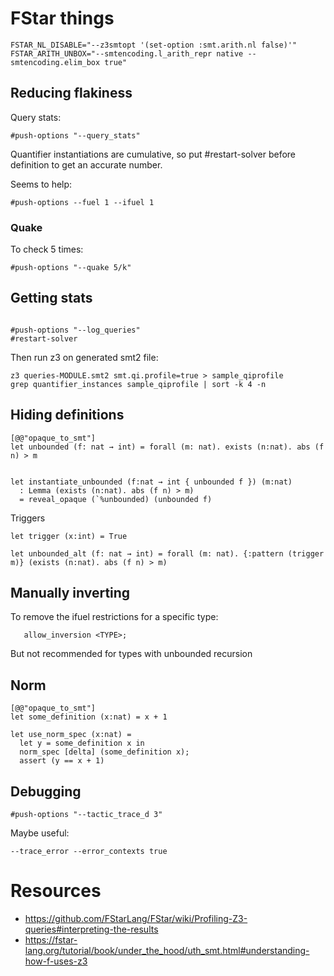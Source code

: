 # FStar things


```
FSTAR_NL_DISABLE="--z3smtopt '(set-option :smt.arith.nl false)'"
FSTAR_ARITH_UNBOX="--smtencoding.l_arith_repr native --smtencoding.elim_box true"
```

## Reducing flakiness


Query stats:
```
#push-options "--query_stats"
```

Quantifier instantiations are cumulative, so put #restart-solver before definition to get an accurate number.

Seems to help:
```
#push-options --fuel 1 --ifuel 1
```

### Quake

To check 5 times:
```
#push-options "--quake 5/k"
```

## Getting stats

```

#push-options "--log_queries"
#restart-solver

```

Then run z3 on generated smt2 file:
```
z3 queries-MODULE.smt2 smt.qi.profile=true > sample_qiprofile
grep quantifier_instances sample_qiprofile | sort -k 4 -n
```

## Hiding definitions
```
[@@"opaque_to_smt"]
let unbounded (f: nat → int) = forall (m: nat). exists (n:nat). abs (f n) > m


let instantiate_unbounded (f:nat → int { unbounded f }) (m:nat)
  : Lemma (exists (n:nat). abs (f n) > m)
  = reveal_opaque (`%unbounded) (unbounded f)

```

Triggers
```
let trigger (x:int) = True

let unbounded_alt (f: nat → int) = forall (m: nat). {:pattern (trigger m)} (exists (n:nat). abs (f n) > m)

```

## Manually inverting

To remove the ifuel restrictions for a specific type:
```
   allow_inversion <TYPE>;
```
But not recommended for types with unbounded recursion

## Norm
```
[@@"opaque_to_smt"]
let some_definition (x:nat) = x + 1

let use_norm_spec (x:nat) =
  let y = some_definition x in
  norm_spec [delta] (some_definition x);
  assert (y == x + 1)
```

## Debugging
```
#push-options "--tactic_trace_d 3"
```

Maybe useful:
```
--trace_error --error_contexts true
```

# Resources

* https://github.com/FStarLang/FStar/wiki/Profiling-Z3-queries#interpreting-the-results
* https://fstar-lang.org/tutorial/book/under_the_hood/uth_smt.html#understanding-how-f-uses-z3

